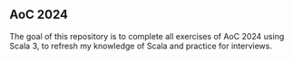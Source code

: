 ## AoC 2024

The goal of this repository is to complete all exercises of AoC 2024 using Scala 3, to refresh my knowledge of Scala and practice for interviews.